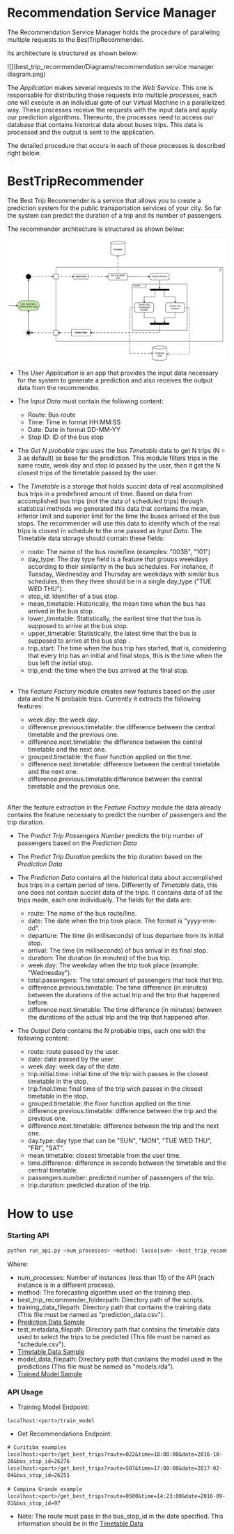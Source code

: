 # Recommendation Service Manager

The Recommendation Service Manager holds the procedure of paralleling multiple requests to the BestTripRecommender.

Its architecture is structured as shown below:

![](best_trip_recommender/Diagrams/recommendation service manager diagram.png)


The _Application_ makes several requests to the _Web Service_. This one is responsable for distributing those requests into multiple _processes_, each one will execute in an individual gate of our Virtual Machine in a parallelized way. These processes receive the requests with the input data and apply our prediction algorithms. Thereunto, the processes need to access our database that contains historical data about buses trips. This data is processed and the output is sent to the application.

The detailed procedure that occurs in each of those processes is described right below.

# BestTripRecommender

The Best Trip Recommender is a service that allows you to create a prediction system for the public transportation services of your city.
So far the system can predict the duration of a trip and its number of passengers.

The recommender architecture is structured as shown below:

![](best_trip_recommender/Diagrams/best_trip_recommender_diagram.png)

* The _User Application_ is an app that provides the input data necessary for the system to generate a prediction and also receives the output data from the recommender.

* The _Input Data_ must contain the following content:
    * Route: Bus route 
    * Time: Time in format HH:MM:SS
    * Date: Date in format DD-MM-YY
    * Stop ID: ID of the bus stop
    
* The _Get N probable trips_ uses the bus _Timetable_ data to get N trips (N = 3 as default) as base for the prediction. This module filters trips in the same route, week day and stop id passed by the user, then it get the N closest trips of the timetable passed by the user.

* The _Timetable_ is a storage that holds succint data of real accomplished bus trips in a predefined amount of time. Based on data from accomplished bus trips (not the data of scheduled trips) through statistical methods we generated this data that contains the mean, inferior limit and superior limit for the time the buses arrived at the bus stops. The recommender will use this data to identify which of the real trips is closest in schedule to the one passed as _Input Data_. The Timetable data storage should contain these fields: 
    * route: The name of the bus route/line (examples: "003B", "101")
    * day\_type: The day type field is a feature that groups weekdays according to their similarity in the bus schedules. For instance, if Tuesday, Wednesday and Thursday are weekdays with similar bus schedules, then they three should be in a single day\_type ("TUE WED THU").
    * stop_id: Identifier of a bus stop.
    * mean_timetable: Historically, the mean time when the bus has arrived in the bus stop.
    * lower_timetable: Statistically, the earliest time that the bus is supposed to arrive at the bus stop.
    * upper_timetable: Statistically, the latest time that the bus is supposed to arrive at the bus stop .
    * trip_start: The time when the bus trip has started, that is, considering that every trip has an initial and final stops, this is the time when the bus left the initial stop. 
    * trip_end: the time when the bus arrived at the final stop.
    
    <br>

* The _Feature Factory_ module creates new features based on the user data and the N probable trips. Currently it extracts the following features:
    * week.day: the week day.
    * difference.previous.timetable: the difference between the central timetable and the previous one.
    * difference.next.timetable: the difference between the central timetable and the next one.
    * grouped.timetable: the floor function applied on the time.
    * difference.next.timetable: difference between the central timetable and the next one.
    * difference.previous.timetable:difference between the central timetable and the previoius one.
    <br>

After the feature extraction in the _Feature Factory_ module the data already contains the feature necessary to predict the number of passengers and the trip duration.

* The _Predict Trip Passengers Number_ predicts the trip number of passengers based on the _Prediction Data_

* The _Predict Trip Duration_ predicts the trip duration based on the _Prediction Data_

* The _Prediction Data_ contains all the historical data about accomplished bus trips in a certain period of time. Differently of _Timetable_ data, this one does not contain succint data of the trips. It contains data of all the trips made, each one individually. The fields for the data are:
    * route: The name of the bus route/line.
    * date: The date when the trip took place. The format is "yyyy-mm-dd".
    * departure: The time (in milliseconds) of bus departure from its initial stop.
    * arrival: The time (in milliseconds) of bus arrival in its final stop.
    * duration: The duration (in minutes) of the bus trip.
    * week.day: The weekday when the trip took place (example: "Wednesday").
    * total.passengers: The total amount of passengers that took that trip.
    * difference.previous.timetable: The time difference (in minutes) between the durations of the actual trip and the trip that happened before.
    * difference.next.timetable: The time difference (in minutes) between the durations of the actual trip and the trip that happened after.     

* The _Output Data_ contains the N probable trips, each one with the following content:
    * route: route passed by the user.
    * date: date passed by the user.
    * week.day: week day of the date.
    * trip.initial.time: initial time of the trip wich passes in the closest timetable in the stop.
    * trip.final.time: final time of the trip wich passes in the closest timetable in the stop.
    * grouped.timetable: the floor function applied on the time.
    * difference.previous.timetable: difference between the trip and the previous one.
    * difference.next.timetable: difference between the trip and the next one.
    * day.type: day type that can be  "SUN", "MON", "TUE WED THU", "FRI", "SAT". 
    * mean.timetable: closest timetable from the user time.
    * time.difference: difference in seconds between the timetable and the central timetable.
    * passengers.number: predicted number of passengers of the trip.
    * trip.duration: predicted duration of the trip.

# How to use

### Starting API

```bash
python run_api.py <num_processes> <method: lasso|svm> <best_trip_recommender_folderpath> <training_data_filepath> <test_metadata_filepath> <model_data_filepath>
```

Where:
 - num\_processes: Number of instances (less than 15) of the API (each instance is in a different process).
 - method: The forecasting algorithm used on the training step.
 - best\_trip\_recommender\_folderpath: Directory path of the scripts.
 - training\_data\_filepath: Directory path that contains the training data (This file must be named as "prediction_data.csv"). 
  - [Prediction Data Sample](https://github.com/analytics-ufcg/best-trip-recommender/blob/master/best_trip_recommender/data/prediction_data.csv)
 - test\_metadata\_filepath: Directory path that contains the timetable data used to select the trips to be predicted (This file must be named as "schedule.csv").
  - [Timetable Data Sample](https://github.com/analytics-ufcg/best-trip-recommender/blob/master/best_trip_recommender/data/schedule.csv)
 - model\_data\_filepath: Directory path that contains the model used in the predictions (This file must be named as "models.rda"). 
  - [Trained Model Sample](https://github.com/analytics-ufcg/best-trip-recommender/blob/master/best_trip_recommender/data/models.rda)

### API Usage

* Training Model Endpoint:

```
localhost:<port>/train_model
```

* Get Recommendations Endpoint:

```
# Curitiba examples
localhost:<port>/get_best_trips?route=022&time=10:00:00&date=2016-10-26&bus_stop_id=26276
localhost:<port>/get_best_trips?route=507&time=17:00:00&date=2017-02-04&bus_stop_id=26255

# Campina Grande example
localhost:<port>/get_best_trips?route=0500&time=14:23:00&date=2016-09-01&bus_stop_id=97
```

- Note: The route must pass in the bus_stop_id in the date specified. This information should be in the [Timetable Data](https://github.com/analytics-ufcg/best-trip-recommender/blob/master/best_trip_recommender/data/prediction_data.csv)
